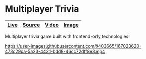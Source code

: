 [multiplayer-trivia image]: https://user-images.githubusercontent.com/9403665/167023738-20ece14a-fa81-445c-a541-3d3502b16c91.jpg "Three browsers playing the trivia game"
[multiplayer-trivia video]: https://user-images.githubusercontent.com/9403665/167023620-473c29ca-5a23-443d-bdd8-46cc72dff8e8.mp4
[multiplayer-trivia live]: https://rascaltwo.github.io/MultiplayerTrivia/public
[multiplayer-trivia source]: https://github.com/RascalTwo/MultiplayerTrivia

# Multiplayer Trivia

| [Live][multiplayer-trivia live] | [Source][multiplayer-trivia source] | [Video][multiplayer-trivia video] | [Image][multiplayer-trivia image] |
| - | - | - | - |

Multiplayer trivia game built with frontend-only technologies!

https://user-images.githubusercontent.com/9403665/167023620-473c29ca-5a23-443d-bdd8-46cc72dff8e8.mp4
